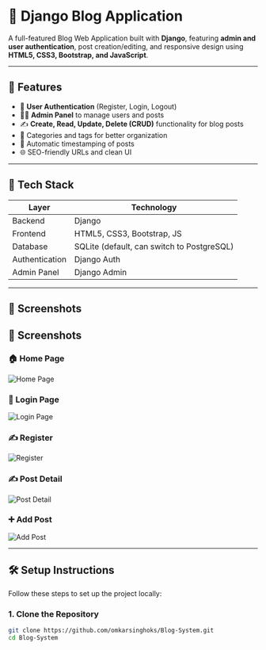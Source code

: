 # 📝 Django Blog Application

A full-featured Blog Web Application built with **Django**, featuring **admin and user authentication**, post creation/editing, and responsive design using **HTML5, CSS3, Bootstrap, and JavaScript**.

---

## 🚀 Features

- 🔐 **User Authentication** (Register, Login, Logout)
- 🧑‍💻 **Admin Panel** to manage users and posts
- ✍️ **Create, Read, Update, Delete (CRUD)** functionality for blog posts
- 📂 Categories and tags for better organization
- 📅 Automatic timestamping of posts
- 🌐 SEO-friendly URLs and clean UI

---

## 🔧 Tech Stack

| Layer          | Technology                |
|----------------|---------------------------|
| Backend        | Django                    |
| Frontend       | HTML5, CSS3, Bootstrap, JS|
| Database       | SQLite (default, can switch to PostgreSQL) |
| Authentication | Django Auth               |
| Admin Panel    | Django Admin              |

---

## 📸 Screenshots

## 📸 Screenshots

### 🏠 Home Page
![Home Page](https://drive.google.com/uc?export=view&id=1AwxBKXvX9GkFKmHNpB2OMEjbRUuufSzj)

### 🔐 Login Page
![Login Page](https://drive.google.com/uc?export=view&id=1wnRm53pbOXpBpVBrMp38dmJfeyiwFj1l)

### ✍️ Register
![Register](https://drive.google.com/uc?export=view&id=13wqyxO0OpAODdnZMtQl_McsCC55YUhjQ)

### ✍️ Post Detail
![Post Detail](https://drive.google.com/uc?export=view&id=1YNT-41EmheScdueUOwTWGnjyaeCp40OV)

### ➕ Add Post
![Add Post](https://drive.google.com/file/d/1KDXzDuzmqDagW92frXEbKxLDrT6MUz3i/view?usp=drive_link)



---

## 🛠️ Setup Instructions

Follow these steps to set up the project locally:

### 1. Clone the Repository

```bash
git clone https://github.com/omkarsinghoks/Blog-System.git
cd Blog-System

